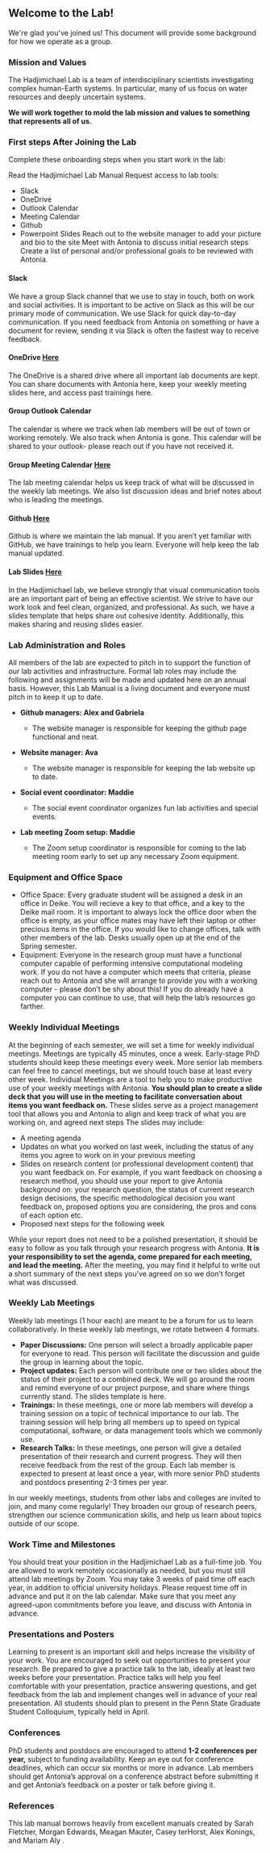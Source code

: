 ## Welcome to the Lab!
We're glad you've joined us! This document will provide some background for how we operate as a group. 

### Mission and Values
The Hadjimichael Lab is a team of interdisciplinary scientists investigating complex human-Earth systems. In particular, many of us focus on water resources and deeply uncertain systems. 

**We will work together to mold the lab mission and values to something that represents all of us.**

### First steps After Joining the Lab
Complete these onboarding steps when you start work in the lab:

Read the Hadjimichael Lab Manual
Request access to lab tools:
- Slack 
- OneDrive 
- Outlook Calendar
- Meeting Calendar
- Github
- Powerpoint Slides
Reach out to the website manager to add your picture and bio to the site
Meet with Antonia to discuss initial research steps
Create a list of personal and/or professional goals to be reviewed with Antonia.

#### Slack
We have a group Slack channel that we use to stay in touch, both on work and social activities. It is important to be active on Slack as this will be our primary mode of communication. We use Slack for quick day-to-day communication. If you need feedback from Antonia on something or have a document for review, sending it via Slack is often the fastest way to receive feedback.

#### OneDrive [Here](https://pennstateoffice365-my.sharepoint.com/personal/azh5924_psu_edu/_layouts/15/onedrive.aspx?id=%2Fpersonal%2Fazh5924%5Fpsu%5Fedu%2FDocuments%2FHadjimichael%20Group%20Materials&FolderCTID=0x0120008952A82476B1E345A8ED3169A878FA45&view=0)
The OneDrive is a shared drive where all important lab documents are kept. You can share documents with Antonia here, keep your weekly meeting slides here, and access past trainings here.

#### Group Outlook Calendar 
The calendar is where we track when lab members will be out of town or working remotely. We also track when Antonia is gone. This calendar will be shared to your outlook- please reach out if you have not received it.

#### Group Meeting Calendar [Here](https://pennstateoffice365-my.sharepoint.com/:x:/r/personal/azh5924_psu_edu/_layouts/15/doc2.aspx?sourcedoc=%7BBD2A615C-4417-45CB-9EC6-769ABC892C5C%7D&file=Summer%202024%20Discussion%20Topics.xlsx&action=default&mobileredirect=true)
The lab meeting calendar helps us keep track of what will be discussed in the weekly lab meetings. We also list discussion ideas and brief notes about who is leading the meetings.

#### Github [Here](https://hadjimichaelresearchgroup.github.io/intro.html)
Github is where we maintain the lab manual. If you aren’t yet familiar with GitHub, we have trainings to help you learn. Everyone will help keep the lab manual updated.

#### Lab Slides [Here](https://pennstateoffice365-my.sharepoint.com/:p:/r/personal/azh5924_psu_edu/_layouts/15/Doc.aspx?sourcedoc=%7B4200626B-021A-4A13-B141-B5F0DFAF9176%7D&file=Carla_update_21_2_2024.pptx&action=edit&mobileredirect=true)
In the Hadjimichael lab, we believe strongly that visual communication tools are an important part of being an effective scientist. We strive to have our work look and feel clean, organized, and professional. As such, we have a slides template that helps share out cohesive identity. Additionally, this makes sharing and reusing slides easier.

### Lab Administration and Roles
All members of the lab are expected to pitch in to support the function of our lab activities and infrastructure. Formal lab roles may include the following and assignments will be made and updated here on an annual basis. However, this Lab Manual is a living document and everyone must pitch in to keep it up to date.

- **Github managers: Alex and Gabriela**
  - The website manager is responsible for keeping the github page functional and neat. 

- **Website manager: Ava**
  - The website manager is responsible for keeping the lab website up to date. 

- **Social event coordinator: Maddie**
  - The social event coordinator organizes fun lab activities and special events. 

- **Lab meeting Zoom setup: Maddie**
  - The Zoom setup coordinator is responsible for coming to the lab meeting room early to set up any necessary Zoom equipment.

### Equipment and Office Space
- Office Space: Every graduate student will be assigned a desk in an office in Deike. You will recieve a key to that office, and a key to the Deike mail room. It is important to always lock the office door when the office is empty, as your office mates may have left their laptop or other precious items in the office. If you would like to change offices, talk with other members of the lab. Desks usually open up at the end of the Spring semester. 
- Equipment: Everyone in the research group must have a functional computer capable of performing intensive computational modeling work. If you do not have a computer which meets that criteria, please reach out to Antonia and she will arrange to provide you with a working computer - please don’t be shy about this! If you do already have a computer you can continue to use, that will help the lab’s resources go farther.

### Weekly Individual Meetings
At the beginning of each semester, we will set a time for weekly individual meetings. Meetings are typically 45 minutes, once a week. Early-stage PhD students should keep these meetings every week. More senior lab members can feel free to cancel meetings, but we should touch base at least every other week. Individual Meetings are a tool to help you to make productive use of your weekly meetings with Antonia. **You should plan to create a slide deck that you will use in the meeting to facilitate conversation about items you want feedback on.** These slides serve as a project management tool that allows you and Antonia to align and keep track of what you are working on, and agreed next steps
The slides may include:
- A meeting agenda
- Updates on what you worked on last week, including the status of any items you agree to work on in your previous meeting
- Slides on research content (or professional development content) that you want feedback on. For example, if you want feedback on choosing a research method, you should use your report to give Antonia background on: your research question, the status of current research design decisions, the specific methodological decision you want feedback on, proposed options you are considering, the pros and cons of each option etc.
- Proposed next steps for the following week

While your report does not need to be a polished presentation, it should be easy to follow as you talk through your research progress with Antonia. **It is your responsibility to set the agenda, come prepared for each meeting, and lead the meeting.** After the meeting, you may find it helpful to write out a short summary of the next steps you’ve agreed on so we don’t forget what was discussed.

### Weekly Lab Meetings
Weekly lab meetings (1 hour each) are meant to be a forum for us to learn collaboratively. In these weekly lab meetings, we rotate between 4 formats.
- **Paper Discussions:** One person will select a broadly applicable paper for everyone to read. This person will facilitate the discussion and guide the group in learning about the topic. 
- **Project updates:** Each person will contribute one or two slides about the status of their project to a combined deck. We will go around the room and remind everyone of our project purpose, and share where things currently stand. The slides template is here.
- **Trainings:** In these meetings, one or more lab members will develop a training session on a topic of technical importance to our lab. The training session will help bring all members up to speed on typical computational, software, or data management tools which we commonly use.
- **Research Talks:** In these meetings, one person will give a detailed presentation of their research and current progress. They will then receive feedback from the rest of the group. Each lab member is expected to present at least once a year, with more senior PhD students and postdocs presenting 2-3 times per year.

In our weekly meetings, students from other labs and colleges are invited to join, and many come regularly! They broaden our group of research peers, strengthen our science communication skills, and help us learn about topics outside of our scope. 

### Work Time and Milestones
You should treat your position in the Hadjimichael Lab as a full-time job. You are allowed to work remotely occasionally as needed, but you must still attend lab meetings by Zoom. You may take 3 weeks of paid time off each year, in addition to official university holidays. Please request time off in advance and put it on the lab calendar. Make sure that you meet any agreed-upon commitments before you leave, and discuss with Antonia in advance. 

### Presentations and Posters
Learning to present is an important skill and helps increase the visibility of your work. You are  encouraged to seek out opportunities to present your research. Be prepared to give a practice talk to the lab, ideally at least two weeks before your presentation. Practice talks will help you feel comfortable with your presentation, practice answering questions, and get feedback from the lab and implement changes well in advance of your real presentation. All students should plan to present in the Penn State Graduate Student Colloquium, typically held in April. 

### Conferences
PhD students and postdocs are encouraged to attend **1-2 conferences per year,** subject to funding availability. Keep an eye out for conference deadlines, which can occur six months or more in advance. Lab members should get Antonia’s approval on a conference abstract before submitting it and get Antonia’s feedback on a poster or talk before giving it.

### References
This lab manual borrows heavily from excellent manuals created by Sarah Fletcher, Morgan Edwards, Meagan Mauter, Casey terHorst, Alex Konings, and Mariam Aly .
